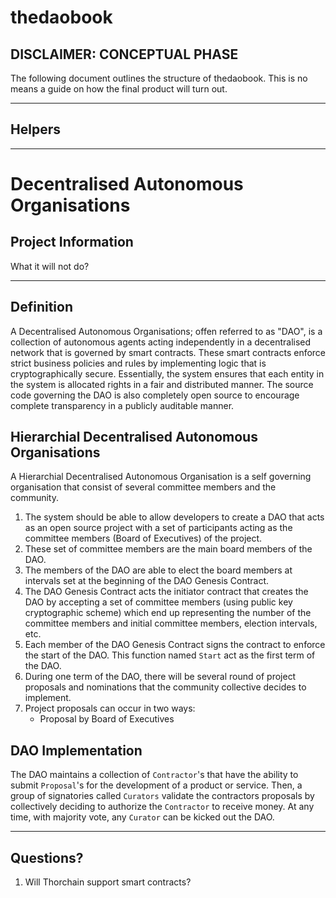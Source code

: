 # thedaobook

## DISCLAIMER: CONCEPTUAL PHASE

The following document outlines the structure of thedaobook. This is no means a guide on how the final product will turn out.

---

## Helpers

---

# Decentralised Autonomous Organisations

## Project Information

What it will not do?

---

## Definition

A Decentralised Autonomous Organisations; offen referred to as "DAO", is a collection of autonomous agents acting independently in a decentralised network that is governed by smart contracts. These smart contracts enforce strict business policies and rules by implementing logic that is cryptographically secure. Essentially, the system ensures that each entity in the system is allocated rights in a fair and distributed manner. The source code governing the DAO is also completely open source to encourage complete transparency in a publicly auditable manner.

## Hierarchial Decentralised Autonomous Organisations

A Hierarchial Decentralised Autonomous Organisation is a self governing organisation that consist of several committee members and the community.

1. The system should be able to allow developers to create a DAO that acts as an open source project with a set of participants acting as the committee members (Board of Executives) of the project.
2. These set of committee members are the main board members of the DAO.
3. The members of the DAO are able to elect the board members at intervals set at the beginning of the DAO Genesis Contract.
4. The DAO Genesis Contract acts the initiator contract that creates the DAO by accepting a set of committee members (using public key cryptographic scheme) which end up representing the number of the committee members and initial committee members, election intervals, etc.
5. Each member of the DAO Genesis Contract signs the contract to enforce the start of the DAO. This function named `Start` act as the first term of the DAO.
6. During one term of the DAO, there will be several round of project proposals and nominations that the community collective decides to implement.
7. Project proposals can occur in two ways:
   - Proposal by Board of Executives

## DAO Implementation

The DAO maintains a collection of `Contractor`'s that have the ability to submit `Proposal`'s for the development of a product or service. Then, a group of signatories called `Curators` validate the contractors proposals by collectively deciding to authorize the `Contractor` to receive money. At any time, with majority vote, any `Curator` can be kicked out the DAO.

---

## Questions?

1. Will Thorchain support smart contracts?
